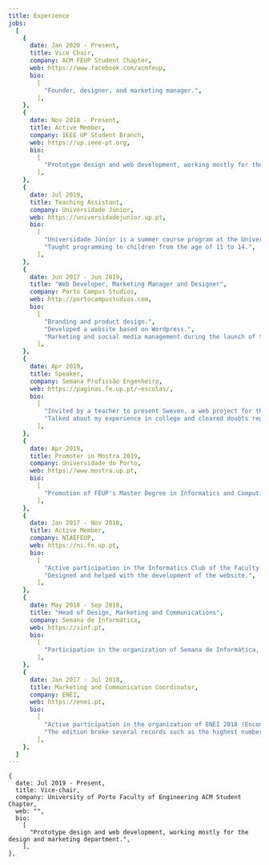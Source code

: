 ```yaml
---
title: Experience
jobs:
  [
    {
      date: Jan 2020 - Present,
      title: Vice Chair,
      company: ACM FEUP Student Chapter,
      web: https://www.facebook.com/acmfeup,
      bio:
        [
          "Founder, designer, and marketing manager.",
        ],
    },
    {
      date: Nov 2018 - Present,
      title: Active Member,
      company: IEEE UP Student Branch,
      web: https://up.ieee-pt.org,
      bio:
        [
          "Prototype design and web development, working mostly for the design and marketing department.",
        ],
    },
    {
      date: Jul 2019,
      title: Teaching Assistant,
      company: Universidade Júnior,
      web: https://universidadejunior.up.pt,
      bio:
        [
          "Universidade Júnior is a summer course program at the University of Porto, aimed at students in the 2nd and 3rd cycle of basic education and secondary education (typically up to the 11th year).",
          "Taught programming to children from the age of 11 to 14.",
        ],
    },
    {
      date: Jun 2017 - Jun 2019,
      title: "Web Developer, Marketing Manager and Designer",
      company: Porto Campus Studios,
      web: http://portocampustudios.com,
      bio:
        [
          "Branding and product design.",
          "Developed a website based on Wordpress.",
          "Marketing and social media management during the launch of the company.",
        ],
    },
    {
      date: Apr 2019,
      title: Speaker,
      company: Semana Profissão Engenheiro,
      web: https://paginas.fe.up.pt/~escolas/,
      bio:
        [
          "Invited by a teacher to present Sweven, a web project for the Database and Web Applications Laboratory (LBAW) class of the Master in Informatics and Computer Engineering (MIEIC).",
          "Talked about my experience in college and cleared doubts regarding the course.",
        ],
    },
    {
      date: Apr 2019,
      title: Promoter in Mostra 2019,
      company: Universidade do Porto,
      web: https://www.mostra.up.pt,
      bio:
        [
          "Promotion of FEUP's Master Degree in Informatics and Computing Engineering. At 'Mostra' high school students can talk to university teachers, researchers and students so that they get to know what the University of Porto has to offer. It aims to contribute to a more informed future vocational decision.",
        ],
    },
    {
      date: Jan 2017 - Nov 2018,
      title: Active Member,
      company: NIAEFEUP,
      web: https://ni.fe.up.pt,
      bio:
        [
          "Active participation in the Informatics Club of the Faculty of Engineering (Academic Organization).",
          "Designed and helped with the development of the website.",
        ],
    },
    {
      date: May 2018 - Sep 2018,
      title: "Head of Design, Marketing and Communications",
      company: Semana de Informática,
      web: https://sinf.pt,
      bio:
        [
          "Participation in the organization of Semana de Informática, a yearly tech conference that takes place at the Faculty of Engineering at University of Porto.",
        ],
    },
    {
      date: Jan 2017 - Jul 2018,
      title: Marketing and Communication Coordinator,
      company: ENEI,
      web: https://enei.pt,
      bio:
        [
          "Active participation in the organization of ENEI 2018 (Encontro Nacional de Engenharia Informática), a yearly tech conference that aims to gather all students in the Portuguese computer industry.",
          "The edition broke several records such as the highest number of attendees (700), sold out workshops and activities.",
        ],
    },
  ]
---
```


    {
      date: Jul 2019 - Present,
      title: Vice-chair,
      company: University of Porto Faculty of Engineering ACM Student Chapter,
      web: "",
      bio:
        [
          "Prototype design and web development, working mostly for the design and marketing department.",
        ],
    },
